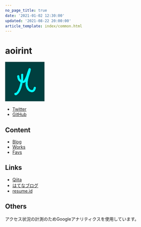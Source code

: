 ```yaml
---
no_page_title: true
date: '2021-01-02 12:30:00'
updated: '2021-08-22 20:00:00'
article_template: index/common.html
---
```


<h1>
  aoirint
</h1>

<p>
  <img src="/static/images/avatar.png" width="128">

<section class="s-links">
  <ul class="links">
    <li><a href="https://twitter.com/aoirint" target="_blank">Twitter</a>
    <li><a href="https://github.com/aoirint" target="_blank">GitHub</a>
  </ul>
</section>

<section class="s-links">
  <h2 class="section-title">Content</h2>
  <ul class="links">
    <li><a href="https://blog.aoirint.com/" target="_blank">Blog</a>
    <li><a href="/works/">Works</a>
    <li><a href="/favs/">Favs</a>
  </ul>
</section>

<section class="s-links">
  <h2 class="section-title">Links</h2>
  <ul class="links">
    <li><a href="https://qiita.com/aoirint" target="_blank">Qiita</a>
    <li><a href="https://aoirint.hatenablog.com/" target="_blank">はてなブログ</a>
    <li><a href="https://www.resume.id/aoirint" target="_blank">resume.id</a>
  </ul>
</section>

<section class="s-others">
  <h2 class="section-title">Others</h2>
  <p>
    アクセス状況の計測のためGoogleアナリティクスを使用しています。
</section>
